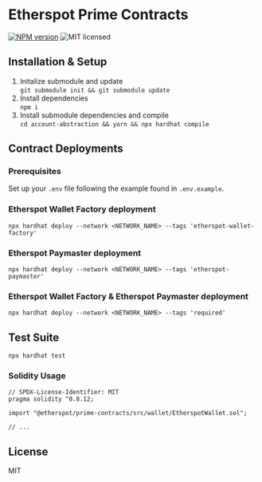 # Etherspot Prime Contracts

[![NPM version][npm-image]][npm-url]
![MIT licensed][license-image]

## Installation & Setup

1. Initalize submodule and update  
`git submodule init && git submodule update`
2. Install dependencies  
`npm i`
3. Install submodule dependencies and compile  
`cd account-abstraction && yarn && npx hardhat compile`

## Contract Deployments

### Prerequisites

Set up your `.env` file following the example found in `.env.example`.

### Etherspot Wallet Factory deployment

`npx hardhat deploy --network <NETWORK_NAME> --tags 'etherspot-wallet-factory'`

### Etherspot Paymaster deployment

`npx hardhat deploy --network <NETWORK_NAME> --tags 'etherspot-paymaster'`

### Etherspot Wallet Factory & Etherspot Paymaster deployment

`npx hardhat deploy --network <NETWORK_NAME> --tags 'required'`

## Test Suite

`npx hardhat test`

### Solidity Usage

```solidity
// SPDX-License-Identifier: MIT
pragma solidity ^0.8.12;

import "@etherspot/prime-contracts/src/wallet/EtherspotWallet.sol";

// ...
```

## License

MIT

[npm-image]: https://badge.fury.io/js/%40etherspot%2Flite-contracts.svg
[npm-url]: https://npmjs.org/package/@etherspot/lite-contracts
[license-image]: https://img.shields.io/badge/license-MIT-blue.svg
